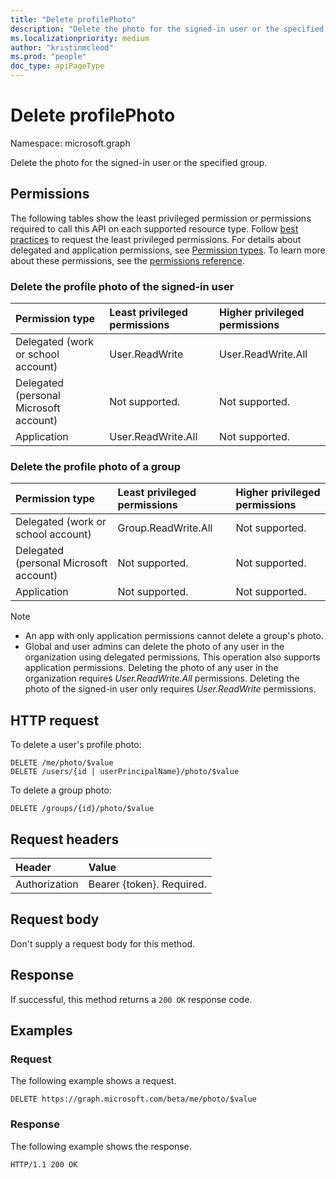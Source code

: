 ```yaml
---
title: "Delete profilePhoto"
description: "Delete the photo for the signed-in user or the specified group."
ms.localizationpriority: medium
author: "kristinmcleod"
ms.prod: "people"
doc_type: apiPageType
---
```


# Delete profilePhoto

Namespace: microsoft.graph

Delete the photo for the signed-in user or the specified group. 


## Permissions

The following tables show the least privileged permission or permissions required to call this API on each supported resource type. Follow [best practices](/graph/permissions-overview#best-practices-for-using-microsoft-graph-permissions) to request the least privileged permissions. For details about delegated and application permissions, see [Permission types](/graph/permissions-overview#permission-types). To learn more about these permissions, see the [permissions reference](/graph/permissions-reference).

### Delete the profile photo of the signed-in user

<!-- { "blockType": "ignored"  } // Note: Removing this line will result in the permissions autogeneration tool overwriting the table. -->
|Permission type      | Least privileged permissions             | Higher privileged permissions             |
|:--------------------|:-----------------------------------------|:------------------------------------------|
|Delegated (work or school account)      |   User.ReadWrite | User.ReadWrite.All           |
|Delegated (personal Microsoft account)      |   Not supported.            | Not supported. |
|Application      |    User.ReadWrite.All           | Not supported. |

### Delete the profile photo of a group

<!-- { "blockType": "ignored"  } // Note: Removing this line will result in the permissions autogeneration tool overwriting the table. -->
|Permission type      | Least privileged permissions             | Higher privileged permissions             |
|:--------------------|:-----------------------------------------|:------------------------------------------|
|Delegated (work or school account)      |   Group.ReadWrite.All           | Not supported. |
|Delegated (personal Microsoft account)      |   Not supported.            | Not supported. |
|Application      |    Not supported.           | Not supported. |

> [!NOTE]
> - An app with only application permissions cannot delete a group's photo.
> - Global and user admins can delete the photo of any user in the organization using delegated permissions. This operation also supports application permissions. Deleting the photo of any user in the organization requires *User.ReadWrite.All* permissions. Deleting the photo of the signed-in user only requires *User.ReadWrite* permissions.

## HTTP request

To delete a user's profile photo:
<!-- { "blockType": "ignored" } -->
```http
DELETE /me/photo/$value
DELETE /users/{id | userPrincipalName}/photo/$value
```

To delete a group photo:
<!-- { "blockType": "ignored" } -->
```http
DELETE /groups/{id}/photo/$value
```

## Request headers

| Header       | Value |
|:---------------|:--------|
| Authorization  | Bearer {token}. Required.  |

## Request body

Don't supply a request body for this method.

## Response

If successful, this method returns a `200 OK` response code.

## Examples

### Request

The following example shows a request.

<!-- {
  "blockType": "request",
  "name": "delete_profilephoto"
}-->
```http
DELETE https://graph.microsoft.com/beta/me/photo/$value
```
### Response

The following example shows the response.

<!-- {
  "blockType": "response"
} -->
```http
HTTP/1.1 200 OK
```
